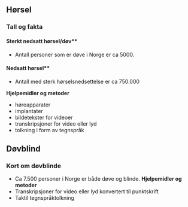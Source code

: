 ## Hørsel
### Tall og fakta
#### Sterkt nedsatt hørsel/døv**
- Antall personer som er døve i Norge er ca 5000.

#### Nedsatt hørsel**
- Antall med sterk hørselsnedsettelse er ca 750.000

**Hjelpemidler og metoder**
- høreapparater
- implantater
- bildetekster for videoer
- transkripsjoner for video eller lyd
- tolkning i form av tegnspråk
## Døvblind <span id="døvblind"></span>
### Kort om døvblinde
- Ca 7.500 personer i Norge er både døve og blinde.
**Hjelpemidler og metoder**
- Transkripsjoner for video eller lyd konvertert til punktskrift
- Taktil tegnspråktolkning
